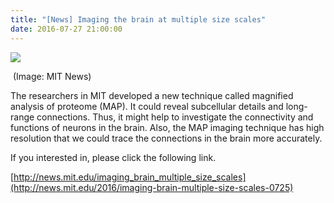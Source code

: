 ```yaml
---
title: "[News] Imaging the brain at multiple size scales"
date: 2016-07-27 21:00:00
---
```


![](https://news.mit.edu/sites/default/files/styles/news_article__image_gallery/public/images/201607/MIT-Brain-Map_0.jpg?itok=CA7IgtGE#50)

 (Image: MIT News)

The researchers in MIT developed a new technique called magnified analysis of proteome (MAP). It could reveal subcellular details and long-range connections. Thus, it might help to investigate the connectivity and functions of neurons in the brain. Also, the MAP imaging technique has high resolution that we could trace the connections in the brain more accurately.

If you interested in, please click the following link.

[http://news.mit.edu/imaging_brain_multiple_size_scales](http://news.mit.edu/2016/imaging-brain-multiple-size-scales-0725)

